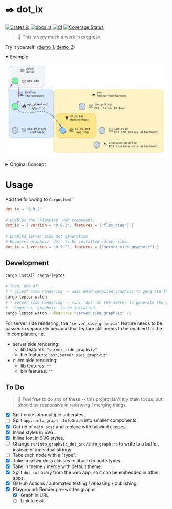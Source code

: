 # ✒️ dot_ix

[![Crates.io](https://img.shields.io/crates/v/dot_ix.svg)](https://crates.io/crates/dot_ix)
[![docs.rs](https://img.shields.io/docsrs/dot_ix)](https://docs.rs/dot_ix)
[![CI](https://github.com/azriel91/dot_ix/workflows/CI/badge.svg)](https://github.com/azriel91/dot_ix/actions/workflows/ci.yml)
[![Coverage Status](https://codecov.io/gh/azriel91/dot_ix/branch/main/graph/badge.svg)](https://codecov.io/gh/azriel91/dot_ix)

> 🚧 This is very much a work in progress

Try it yourself: ([demo_1][demo_1], [demo_2][demo_2])

<details open><summary>Example</summary>

![](./doc/example.svg)

</details>

<details><summary>Original Concept</summary>

https://user-images.githubusercontent.com/2993230/253878816-0729970f-651f-45ef-a986-470f383b8018.mp4

</details>


# Usage

Add the following to `Cargo.toml`

```toml
dot_ix = "0.9.2"

# Enables the `FlexDiag` web component.
dot_ix = { version = "0.9.2", features = ["flex_diag"] }

# Enables server side dot generation.
# Requires graphviz `dot` to be installed server side.
dot_ix = { version = "0.9.2", features = ["server_side_graphviz"] }
```


## Development

```bash
cargo install cargo-leptos

# Then, one of:
# * client side rendering -- uses WASM compiled graphviz to generate the graph.
cargo leptos watch
# * server side rendering -- runs `dot` on the server to generate the graph.
#   Requires `graphviz` to be installed.
cargo leptos watch --features "server_side_graphviz" -v
```

For server side rendering, the `"server_side_graphviz"` feature needs to be passed in separately because that feature still needs to be enabled for the lib compilation, i.e.

* server side rendering:
    - lib features: `"server_side_graphviz"`
    - bin features: `"ssr,server_side_graphviz"`
* client side rendering:
    - lib features: `""`
    - bin features: `""`


## To Do

> 🦜 Feel free to do any of these -- this project isn't my main focus, but I should be responsive in reviewing / merging things.

* [x] Split crate into multiple subcrates.
* [ ] Split `app::info_graph::InfoGraph` into smaller components.
* [x] Get rid of `main.scss` and replace with tailwind classes.
* [x] Inline styles in SVG.
* [x] Inline font in SVG styles.
* [ ] Change `rt/into_graphviz_dot_src/info_graph.rs` to write to a buffer, instead of individual strings.
* [ ] Take each node with a "type".
* [x] Take in tailwindcss classes to attach to node types.
* [x] Take in theme / merge with default theme.
* [x] Split `dot_ix` library from the web app, so it can be embedded in other apps.
* [x] GitHub Actions / automated testing / releasing / publishing.
* [x] Playground: Render pre-written graphs
    - [x] Graph in URL
    - [ ] Link to gist

[demo_1]: https://azriel.im/dot_ix/
[demo_2]: https://azriel.im/dot_ix/#src=LQhQBMEsCcFMGMAukD2A7AXAAgG62svAIYA2oAFpPkdPOQJ4ahZZEDuAzkyy+xwPoBzEigBGpbj16chI8SX6QiAW37QUJWP1GwiaDolIBrbAG8AvsymsZwsaUUq1GrZH2G08WGctS+a2EFUTCs-GTgg9H4cAAd4SWsbAQjg6Lj+IgTEpIDItDT4DP4OchpYcGKAV1E0WEQfUOz-FKjYwqJ+cFgcKpq6huyeZsDUtqKY9QqOatr6rAtGsOSR1vTRLMThvILtTu7e2YHBnJb8sdF+CZQpmf753ybwlbP0+MXrLdHXvZ7pvrmFscTs8doUrjd-g1QGhrlo0CpYFwrHxsAAiACCyiIAC90FgAOqwURYADK+BwkC8HFRyNscgkWFRAB5RAA+ADi9JIWAASoiUJVaIimQB6NmM2kCOzyRyqdSabS6dzGNEASXRAFleS4adIpVzZc4FW4DHovGrNdrNLrgXk0SzWXy8qRefzBVTReKbZ9VvFGQA1AAKAGFvU9tmNMoyncEsOiw8sI+kOiUyhDDoyABQk0pwcAASlJt0QCdyX3aPwOd1RmYAIgBRf2FknF0unHYdcFVuY1wM8gDytebrclZd92jRMbxACE2yDzpW-hmaw2m0X-nOk4ULl2l9XM33B8ON6P22M-aip2gsKHT-Pvl1fsW0XXG8fZpvy-wwZNuy-D0O64fqA0KwnsHDwEiLAGLAMT8AAjGiABibjgFgoiVIIpbSg4Shyi4ip6KaJAmIyfDALAJBEAYlI6ERhgkcAHDkpSsDAPKsDYQaeFGq4yqeN4ZGcBRVE0fAdHKoxCAAEzsTqd5bmi8EAOzSQAdAAzPBakAAy6SK8EAGyfuOKa5uUf6Mip6labp+nSdJJkvBWj6Wai1madpAAs9kaU5OwXK5e49h5tmGb5-nnouz5WapnlqQAHBFClfp2v7BUpcW2fBek6SK0l+Sl447ulMXuVl2nwepeUFZF3y7mVoWVT5NWFaBXT8LAygoAAVpAUFJNggCAZIA8H+jjhJDYIAPBuAPD743cU4HGEZJpGALwbgAjO-N9gKDxS0mh45pYBtRWYEdgB-uydBTTYACPuXZGxTmemdyrYAHrtjXqY7OUUQUxa9722l+gX7BlR1vXdD7A79YMfWeyaXKVkKg-9PpfSV1yWX94OFD+6Mg5joDlIIiKSCjHYPWm3b8Bk4apdFiMANqk-dqZ5t2AA0AOmXTswALpY0ULMWcFVNM2s3N3IzNNc4LT2IBzovbuLiB8zD94VjLlPU4mX6FD9DMKwLj3s5zX265D-x8-zHR67MItS19aW4zFkva1zNt1PL9tkw1Fv80DT7-Hbruo-DTv617C7u3LJsBaHssqzHUVR0Hn2gnHlku6nSfm7MnvB2nPu8yBH0TYaS0ScRRgp6Xu0EftZqCZnNeLQRFcMUYeeyNtZd1-xXgJ-4zf4cafdaFrWfJtgTcLcPfGmgJnew+0luGIIA2r138hohNNob20aJtLvRCCMUq9aI+aKmkTWCvk2R8n1fWjgpfZ83wB+Y0qAG+QIgXXr8fm8GRSGnt3WuCo27GE7kPXiihR4Jz3nEbA2RM5L0XmrQ2FNgrwIAY-H4SCUHoOtjnD2icxZRzQVub8StsEPzPnHKeBtHaywoYDdOwUWHjhxvHECG8DD0E0AIAAZigeAlR-4nwmtgAAZBvLogiiCVBIIgDgjQYQdTkQopRA0pCphiFoeAGgUDQGwCQSAyhYDvAMOoIwWg2CQHAIgcg2AADk9N4IxAAB482cZYxA1itB8M0C4jgGh7E+MSFYlANjyZdBcQAVh0jpcJ1hBGQBIAoVMsSsDOOkok5JCC-QACpZGwHkYo5RVheF0IvlgYpACNHlJUSwKpx8n6TGwHUk+DStEgUENAIgMRyAUmxBkRAfiBoxCIPAKu3Usk0H6fQfgiBpI8PIF1bwVhAnE1UWBbpyiNhYFgB4vxUZnGiOgCE6AwAYgoDcL-aAWB1CVDQF0cAwASCCGSSwQm59SmaP2e8I5JzsDnMudc25aB7mNEoOALop0pEwrhfMQ5xz+nYERbAa8DxVaULMpg4sKcl7fWIXMQpGK0CNEYeTVmwtx5Ev9pZMl9i4WUojnDDWtKDZmwDhmJlsLMWsv1KAlu4ClSV2rjPGB9cBIdPJYKieLkSWEsIWwmKfKWVLAVbsZOdL0Fo1lrK5lArNVEu5ZrLlqrEbquNUMOkwrZ6wPnl4ZVuLDX8opVIUxghyBzCkV6n17xUnpJiXCIxWJJrZJykkwNaSMmlA6uQFAeBjHZISV8ngQa41EA6sI0RXBI15JjcGzJWgpnIDwC4qN6boJ+KiQE+NoboDhpcV5QtETa3RJLfwRNyaXEaTbdYSJnaG0ZCQJACtqaB06I7QExA-DBLgBQGM8o7xJmwrcIIPt6aUTvCZEyDp-rECWNKHo78hiU30EoiINg7wBSIFMbUM9IgL1XpQDeqQjQ4AhPdFoPpAoYjSK-QKIUQgnkxF3fu2ph7j0DP0ee7ABh0AWMSHeh9cHn0IcQEh+VkjalAZ-aB-98rTgdPwyBv9lRwMmrVgcvdB7IDeqPe2-xp950IdCeAT9zxAPPAg-RxjMHT0GIw1gDgVFf63sqPetw6GjEIfE8h21+dIykd49Ryh6w8NqaU1qoppxi48BBlI4KfGoMMYDREk9smU2iBIJURTUhUMyafXJ9CdmHOGZnaxoJomOPEZVRytVJn1O0yjh04LOmiVMMZRFnFrCwu1Ni6QxWhc7iFKSxahL6Xiz+coVwmLOWgA
